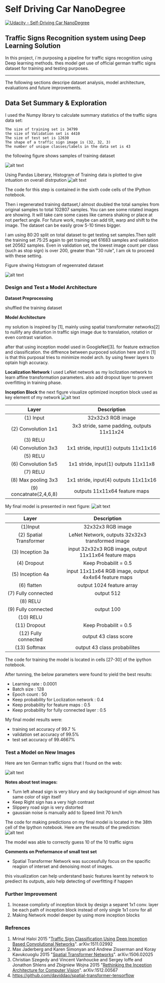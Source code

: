  # **Self Driving Car NanoDegree**
 [![Udacity - Self-Driving Car NanoDegree](https://s3.amazonaws.com/udacity-sdc/github/shield-carnd.svg)](http://www.udacity.com/drive)

## **Traffic Signs Recognition system using Deep Learning Solution**


In this project, i`m purposing a pipeline for traffic signs recognition using Deep learning methods. thes model get use of official german traffic signs dataset for training and testing purposes. 


---

The following sections descripe dataset analysis, model architecture, evaluations and future improvements.

[//]: # (Image References)

[image1]: ./output_images/dataset.png "Dataset Samples Visualization"
[image2]: ./output_images/dataset_histogram.png "Training Dataset Histogram"
[image3]: ./output_images/regenerate_dataset.png "Regenerate Dataset"
[image4]: ./output_images/test_dataset.png "Test Samples"
[image5]: ./output_images/output.png "Test Samples Results "
[image6]: ./output_images/inception_block.png "Inception Block"
[image7]: ./output_images/Network_model.png "Network Model"


## Data Set Summary & Exploration


I used the Numpy library to calculate summary statistics of the traffic signs data set:

    The size of training set is 34799
    the size of Validation set is 4410
    The size of test set is 12630
    The shape of a traffic sign image is (32, 32, 3)
    The number of unique classes/labels in the data set is 43

the following figure shows samples of training dataset

![alt text][image1]


Using Pandas Liberary, Histogram of Training data is plotted to give intuation on overall distrpution 
![alt text][image2]

The code for this step is contained in the sixth code cells of the IPython notebook.

Then i regenerated training dattaset,I almost doubled the total samples from original samples to total 102807 samples. You can see some rotated images are showing. It will take care some cases like camera shaking or place at not perfect angle. For future work, maybe can add tilt, warp and shift to the image. The dataset can be easily grow 5-10 times bigger.

I am using 80:20 split on total dataset to get testing set samples.Then split the training set 75:25 again to get training set 61683 samples and validation set 20562 samples.
Even in validation set, the lowest image count per class (such as stop sign) is over 200, greater than "30 rule", I am ok to proceed with these setting.

Figure shwing Histogram of regeenrated dataset

![alt text][image2]

### Design and Test a Model Architecture

__Dataset Preprocessing__

shuffled the training dataset

__Model Architecture__

my solution is inspired by [1], mainly using spatial transformater networks[2] to nullify any disturtion in traffic sign image due to translation, rotation or even contrast variation.

after that using inception model used in GoogleNet[3]. for feature extraction and classification. the diffrence between purpoced solution here and in [1] is that this purposal tries to minimize model arch. by using fewer layers to optain high accuracy.


__**Localization Network**__
I used LeNet network as my loclization network to learn affine transformation parameters. also add dropout layer to prevent overfitting in training phase.

__**Inception Block**__
the next figure visualize optimized inception block used as key element of my network
![alt text][image6]

| Layer         		|     Description	        					| 
|:---------------------:|:---------------------------------------------:| 
| (1) Input         		| 32x32x3 RGB image   							| 
| (2) Convolution 1x1     	| 3x3 stride, same padding, outputs 11x11x24 	|
| (3) RELU					|												|
| (4) Convolution 3x3	    | 1x1 stride, input(1)  outputs 11x11x16   		|
| (5) RELU					|												|
| (6) Convolution 5x5		| 1x1 stride, input(1)  outputs 11x11x8   		|
| (7) RELU					|												|
| (8) Max pooling 3x3      	| 1x1 stride, input(4)  outputs 11x11x16 		|
| (9) concatnate(2,4,6,8)	| outputs 11x11x64 feature maps					|


My final model is presented in next figure:
![alt text][image7]

| Layer         		|     Description	        					| 
|:---------------------:|:---------------------------------------------:| 
| (1)Input         		| 32x32x3 RGB image   							| 
| (2) Spatial Transformer| LeNet Network, outputs 32x32x3 transformed image|
| (3) Inception 3a		| input 32x32x3 RGB image, output 11x11x64 feature maps|
| (4) Dropout			| Keep Probabilit = 0.5							|
| (5) Inception 4a		| input 11x11x64 RGB image, output 4x4x64 feature maps|
| (6) flatten			| output 1024 feature array						|
| (7) Fully connected	| output 512    								|
| (8) RELU					|												|
| (9) Fully connected		| output 100   									|
| (10) RELU					|												|
| (11) Dropout			| Keep Probabilit = 0.5							|
| (12) Fully connected		| output 43 class score        									|
| (13) Softmax				| output 43 class probabilites        									|



The code for training the model is located in  cells  [27-30] of the ipython notebook. 

After tunning, the below parameters were found to yield the best results:
* Learning rate : 0.0001
* Batch size : 128
* Epoch count : 50
* Keep probability for Loclization network : 0.4
* Keep probability for feature maps  : 0.5
* Keep probability for fully connected layer : 0.5

My final model results were:
* training set accuracy of 99.7 %
* validation set accuracy of 99.5%
* test set accuracy of 99.4667%



### Test a Model on New Images

Here are ten German traffic signs that I found on the web:

![alt text][image4]

__Notes about test images:__
* Turn left ahead sign is very blury and sky background of sign almost has same color of sign itself
* Keep Right sign has a very high contrast
* Slippery road sign is very distorted 
* gaussian noise is manually add to Speed limit 70 km/h  

The code for making predictions on my final model is located in the 38th cell of the Ipython notebook.
Here are the results of the prediction:
![alt text][image5]

The model was able to correctly guess 10 of the 10 traffic signs

__**Comments on Preformance of small test set**__

* Spatial Transformer Network was successfully focus on the spacific reagion of interset and denoising most of images.

this visualization can help understand basic features learnt by network to prediect its outputs, aslo help detecting of overfitting if happen 

### Further Improvement

1. Incease complixty of inception block by design a separet 1x1 conv. layer be each path of inception block instead of only single 1x1 conv for all
2. Making Network model deeper by using more inception blocks 


### Refrences

1. Mrinal Haloi 2015 "[Traffic Sign Classification Using Deep Inception Based Convolutional Networks](https://arxiv.org/abs/1511.02992)". arXiv:1511.02992
2. Max Jaderberg and Karen Simonyan and Andrew Zisserman and Koray Kavukcuoglu 2015 "[Spatial Transformer Networks](https://arxiv.org/abs/1506.02025)". arXiv:1506.02025
3. Christian Szegedy and Vincent Vanhoucke and Sergey Ioffe and Jonathon Shlens and Zbigniew Wojna 2015 "[Rethinking the Inception Architecture for Computer Vision](https://arxiv.org/abs/1512.00567)". arXiv:1512.00567
4. https://github.com/daviddao/spatial-transformer-tensorflow


```python

```
